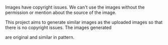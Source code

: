 Images have copyright issues. We can't use the images without the permission or mention about the source of the image.

This project aims to generate similar images as the uploaded images so that there is no copyright issues. The images generated

are original and similar in pattern.
